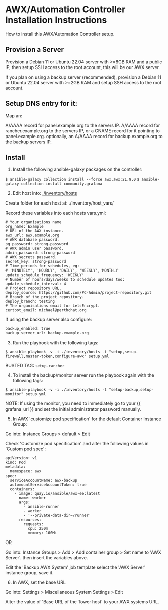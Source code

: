 
# AWX/Automation Controller Installation Instructions

How to install this AWX/Automation Controller setup.


## Provision a Server

Provision a Debian 11 or Ubuntu 22.04 server with >=8GB RAM and a public IP, then setup SSH access to the root account, this will be our AWX server.

If you plan on using a backup server (recommended), provision a Debian 11 or Ubuntu 22.04 server with >=2GB RAM and setup SSH access to the root account.


## Setup DNS entry for it:

Map an: 

A/AAAA record for panel.example.org to the servers IP.
A/AAAA record for rancher.example.org to the servers IP, 
    or a CNAME record for it pointing to panel.example.org.
optionally, an A/AAAA record for backup.example.org to the backup servers IP.


## Install

1) Install the following ansible-galaxy packages on the controller:

`$ ansible-galaxy collection install --force awx.awx:21.9.0`
`$ ansible-galaxy collection install community.grafana`


2) Edit host into: [./inventory/hosts](./inventory/hosts)

Create folder for each host at: ./inventory/host_vars/

Record these variables into each hosts vars.yml:
```
# Your organisations name
org_name: Example
# URL of the AWX instance.
awx_url: awx.example.org
# AWX database password.
pg_password: strong-password
# AWX admin user password.
admin_password: strong-password
# AWX secrets password.
secret_key: strong-password
# Time periods for schedules, eg: 
# 'MINUTELY', 'HOURLY', 'DAILY', 'WEEKLY','MONTHLY'
update_schedule_frequency: 'WEEKLY'
# Number of hours/days/weeks to schedule updates too:
update_schedule_interval: 4
# Project repository URL.
deploy_source: https://github.com/PC-Admin/project-repository.git
# Branch of the project repository.
deploy_branch: testing
# The organisations email for LetsEncrypt.
certbot_email: michael@perthchat.org
```

If using the backup server also configure:
```
backup_enabled: true
backup_server_url: backup.example.org
```


3) Run the playbook with the following tags:

`$ ansible-playbook -v -i ./inventory/hosts -t "setup,setup-firewall,master-token,configure-awx" setup.yml`

BUSTED TAG: `setup-rancher`


4) To install the backup/monitor server run the playbook again with the following tags:

`$ ansible-playbook -v -i ./inventory/hosts -t "setup-backup,setup-monitor" setup.yml`

NOTE: If using the monitor, you need to immediately go to your {{ grafana_url }} and set the initial administrator password manually.


5) In AWX 'customize pod specification' for the default Container Instance Group:

Go into: Instance Groups > default > Edit

Check 'Customize pod specification' and alter the following values in 'Custom pod spec':
```
apiVersion: v1
kind: Pod
metadata:
  namespace: awx
spec:
  serviceAccountName: awx-backup
  automountServiceAccountToken: true
  containers:
    - image: quay.io/ansible/awx-ee:latest
      name: worker
      args:
        - ansible-runner
        - worker
        - '--private-data-dir=/runner'
      resources:
        requests:
          cpu: 250m
          memory: 100Mi
```

OR

Go into: Instance Groups > Add > Add container group > Set name to 'AWX Server'. then insert the variables above.

Edit the 'Backup AWX System' job template select the 'AWX Server' instance group, save it.


6) In AWX, set the base URL

Go into: Settings > Miscellaneous System Settings > Edit

Alter the value of 'Base URL of the Tower host' to your AWX systems URL.